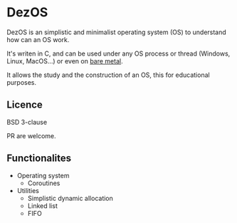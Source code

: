 # DezOS

DezOS is an simplistic and minimalist operating system (OS) to understand how
can an OS work.

It's writen in C, and can be used under any OS process or thread
(Windows, Linux, MacOS…) or even on
[bare metal](https://en.wikipedia.org/wiki/Bare_machine).

It allows the study and the construction of an OS, this for educational
purposes.

## Licence

BSD 3-clause

PR are welcome.

## Functionalites

* Operating system
  * Coroutines
* Utilities
  * Simplistic dynamic allocation
  * Linked list
  * FIFO
